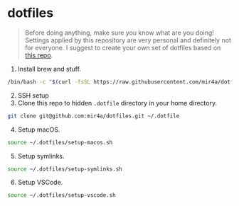 # dotfiles

> Before doing anything, make sure you know what are you doing! Settings applied by this repository are very personal and definitely not for everyone. I suggest to create your own set of dotfiles based on [this repo](https://github.com/pawelgrzybek/dotfiles).
>

1. Install brew and stuff.

```bash
/bin/bash -c "$(curl -fsSL https://raw.githubusercontent.com/mir4a/dotfiles/master/setup-brew.sh)" 
```

2. SSH setup
3. Clone this repo to hidden `.dotfile` directory in your home directory.

```bash
git clone git@github.com:mir4a/dotfiles.git ~/.dotfile
```

4. Setup macOS.

```bash
source ~/.dotfiles/setup-macos.sh
```

5. Setup symlinks.

```bash
source ~/.dotfiles/setup-symlinks.sh
```

6. Setup VSCode.

```bash
source ~/.dotfiles/setup-vscode.sh
```

